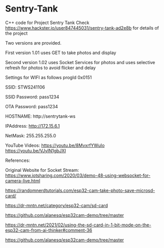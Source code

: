 # Sentry-Tank

C++ code for Project Sentry Tank
Check https://www.hackster.io/user847445031/sentry-tank-ad2e8b for details of the project

Two versions are provided. 

First version 1.01 uses GET to take photos and display

Second version 1.02 uses Socket Services for photos and uses selective refresh for photos to avoid flicker and delay


Settings for WIFI as follows
progId 		0x0151 

SSID: 		STWS241106

SSID Password:	pass1234

OTA Password: 	pass1234 

HOSTNAME:	http://sentrytank-ws

IPAddress:	http://172.15.6.1

NetMask:	255.255.255.0

YouTube Videos:
https://youtu.be/8MvxrfYWuIo
https://youtu.be/VJyIN1gbJXI



References:

Original Website for Socket Stream: https://www.iotsharing.com/2020/03/demo-48-using-websocket-for-camera-live.html

https://randomnerdtutorials.com/esp32-cam-take-photo-save-microsd-card/

https://dr-mntn.net/category/esp32-cam/sd-card

https://github.com/alanesq/esp32cam-demo/tree/master

https://dr-mntn.net/2021/02/using-the-sd-card-in-1-bit-mode-on-the-esp32-cam-from-ai-thinker#comment-36

https://github.com/alanesq/esp32cam-demo/tree/master

